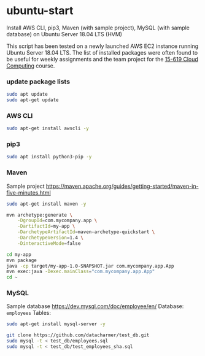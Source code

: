 # ubuntu-start
Install AWS CLI, pip3, Maven (with sample project), MySQL (with sample database) on Ubuntu Server 18.04 LTS (HVM)

This script has been tested on a newly launched AWS EC2 instance running Ubuntu Server 18.04 LTS. The list of installed packages were often found to be useful for weekly assignments and the team project for the [15-619 Cloud Computing](http://www.cs.cmu.edu/~msakr/15619-f18/) course.

### update package lists
```Bash
sudo apt update
sudo apt-get update
```

### AWS CLI
```Bash
sudo apt-get install awscli -y
```

### pip3
```Bash
sudo apt install python3-pip -y
```

### Maven
Sample project https://maven.apache.org/guides/getting-started/maven-in-five-minutes.html
```Bash
sudo apt-get install maven -y

mvn archetype:generate \
    -DgroupId=com.mycompany.app \
    -DartifactId=my-app \
    -DarchetypeArtifactId=maven-archetype-quickstart \
    -DarchetypeVersion=1.4 \
    -DinteractiveMode=false

cd my-app
mvn package
java -cp target/my-app-1.0-SNAPSHOT.jar com.mycompany.app.App
mvn exec:java -Dexec.mainClass="com.mycompany.app.App"
cd ~
```

### MySQL
Sample database https://dev.mysql.com/doc/employee/en/
Database: `employees`
Tables: 
```Bash
sudo apt-get install mysql-server -y

git clone https://github.com/datacharmer/test_db.git
sudo mysql -t < test_db/employees.sql
sudo mysql -t < test_db/test_employees_sha.sql
```
